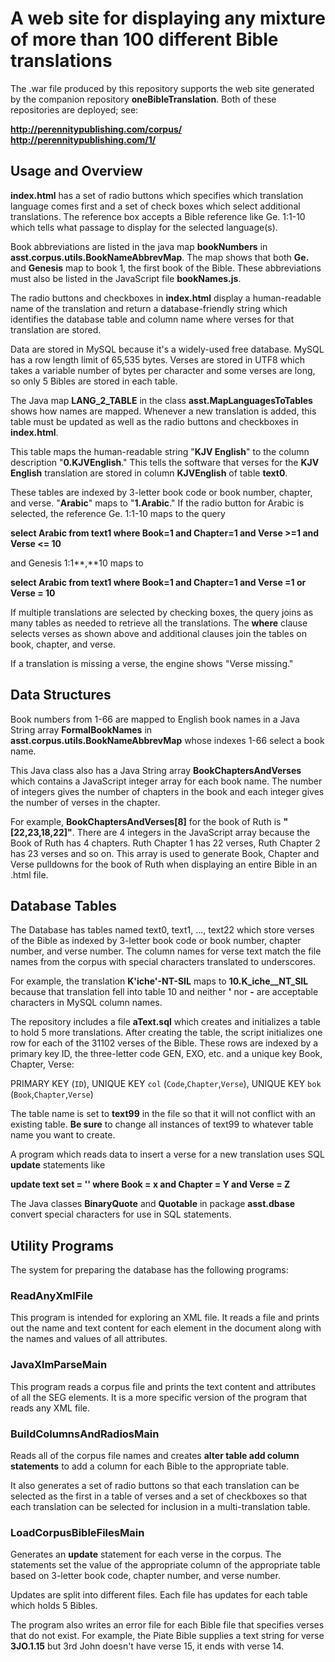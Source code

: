 # A web site for displaying any mixture of more than 100 different Bible translations #

The .war file produced by this repository supports the web site generated by the companion repository **oneBibleTranslation**.  Both of these repositories are deployed; see:

**http://perennitypublishing.com/corpus/**
**http://perennitypublishing.com/1/**

## Usage and Overview ##

**index.html** has a set of radio buttons which specifies which
translation language comes first and a set of check boxes which select additional translations.  The reference box accepts a Bible reference like Ge. 1:1-10 which tells what passage to display for the selected language(s).

Book abbreviations are listed in the java map **bookNumbers** in **asst.corpus.utils.BookNameAbbrevMap**.  The map shows that both **Ge.** and **Genesis** map to book 1, the first book of the Bible.  These abbreviations must also be listed in the JavaScript file **bookNames.js**.

The radio buttons and checkboxes in **index.html** display a human-readable name of the translation and return a database-friendly string which identifies the database table and column name where verses for that translation are stored.

Data are stored in MySQL because it's a widely-used free database.  MySQL has a row length limit of 65,535 bytes.  Verses are stored in UTF8 which takes a variable number of bytes per character and some verses are long, so only 5 Bibles are stored in each table.

The Java map **LANG_2_TABLE** in the class **asst.MapLanguagesToTables** shows how names are mapped.  Whenever a new translation is added, this table must be updated as well as the radio buttons and checkboxes in **index.html**.

This table maps the human-readable string "**KJV English**" to the column description "**0.KJVEnglish**."  This tells the software that verses for the **KJV English** translation are stored in column **KJVEnglish** of table **text0**.

These tables are indexed by 3-letter book code or book number, chapter, and verse.  "**Arabic**" maps to "**1.Arabic**."  If the radio button for Arabic is selected, the reference Ge. 1:1-10 maps to the query

**select Arabic from text1 where Book=1 and Chapter=1 and Verse >=1 and Verse <= 10**

and Genesis 1:1**,**10 maps to

**select Arabic from text1 where Book=1 and Chapter=1 and Verse =1 or Verse = 10**

If multiple translations are selected by checking boxes, the query joins as many tables as needed to retrieve all the translations.  The **where** clause selects verses as shown above and additional clauses join the tables on book, chapter, and verse.

If a translation is missing a verse, the engine shows "Verse missing."

## Data Structures ##

Book numbers from 1-66 are mapped to English book names in a Java String array **FormalBookNames** in **asst.corpus.utils.BookNameAbbrevMap** whose indexes 1-66 select a book name.

This Java class also has a Java String array **BookChaptersAndVerses** which contains a JavaScript integer array for each book name.  The number of integers gives the number of chapters in the book and each integer gives the number of verses in the chapter.

For example, **BookChaptersAndVerses[8]** for the book of Ruth is **"[22,23,18,22]"**.  There are 4 integers in the JavaScript array because the Book of Ruth has 4 chapters.  Ruth Chapter 1 has 22 verses, Ruth Chapter 2 has 23 verses and so on.  This array is used to generate Book, Chapter and Verse pulldowns for the book of Ruth when displaying an entire Bible in an .html file.

## Database Tables ##

The Database has tables named text0, text1, ..., text22  which store verses of the Bible as indexed by 3-letter book code or book number, chapter number, and verse number.  The column names for verse text match the file names from the corpus with special characters translated to underscores.

For example, the translation **K'iche'-NT-SIL** maps to  **10.K_iche__NT_SIL** because that translation fell into table 10 and neither **'** nor **-** are acceptable characters in MySQL column names.

The repository includes a file **aText.sql** which creates and initializes a table to hold 5 more translations.  After creating the table, the script initializes one row for each of the 31102 verses of the Bible.  These rows are indexed by a primary key ID, the three-letter code GEN, EXO, etc. and a unique key Book, Chapter, Verse:

  PRIMARY KEY (`ID`),
  UNIQUE KEY `col` (`Code`,`Chapter`,`Verse`),
  UNIQUE KEY `bok` (`Book`,`Chapter`,`Verse`)

The table name is set to **text99** in the file so that it will not conflict with an existing table.  **Be sure** to change all instances of text99 to whatever table name you want to create.

A program which reads data to insert a verse for a new translation uses SQL **update** statements like

**update text<number> set <column name> = '<verse text>' where Book = x and Chapter = Y and Verse = Z**

The Java classes **BinaryQuote** and **Quotable** in package **asst.dbase** convert special characters for use in SQL statements.

## Utility Programs ##

The system for preparing the database has the following programs:

### ReadAnyXmlFile ###

This program is intended for exploring an XML file.  It reads a file and  prints out the name and text content for each element in the document along with the names and values of all attributes.

### JavaXlmParseMain ###

This program reads a corpus file and prints the text content and attributes of all the SEG elements.  It is a more specific version of the program that reads any XML file.

### BuildColumnsAndRadiosMain ###

Reads all of the corpus file names and creates **alter table add column statements** to add a column for each Bible to the appropriate table.

It also generates a set of radio buttons so that each translation can be selected as the first in a table of verses and a set of checkboxes so that each translation can be selected for inclusion in a multi-translation table.

### LoadCorpusBibleFilesMain ###

Generates an **update** statement for each verse in the corpus.  The statements set the value of the appropriate column of the appropriate table based on 3-letter book code, chapter number, and verse number.

Updates are split into different files. Each file has updates for each table which holds 5 Bibles.

The program also writes an error file for each Bible file that specifies verses that do not exist.  For example,
the Piate Bible supplies a text string for verse **3JO.1.15** but 3rd John doesn't have verse 15, it ends with verse 14.